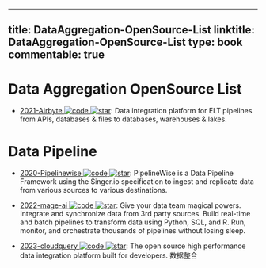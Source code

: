 
---
title: DataAggregation-OpenSource-List
linktitle: DataAggregation-OpenSource-List
type: book
commentable: true
---

# Data Aggregation OpenSource List

- [2021-Airbyte ![code](https://ng-tech.icu/assets/code.svg) ![star](https://img.shields.io/github/stars/airbytehq/airbyte)](https://github.com/airbytehq/airbyte): Data integration platform for ELT pipelines from APIs, databases & files to databases, warehouses & lakes.

# Data Pipeline

- [2020-Pipelinewise ![code](https://ng-tech.icu/assets/code.svg) ![star](https://img.shields.io/github/stars/transferwise/pipelinewise)](https://github.com/transferwise/pipelinewise): PipelineWise is a Data Pipeline Framework using the Singer.io specification to ingest and replicate data from various sources to various destinations.

- [2022-mage-ai ![code](https://ng-tech.icu/assets/code.svg) ![star](https://img.shields.io/github/stars/mage-ai/mage-ai)](https://github.com/mage-ai/mage-ai): Give your data team magical powers. Integrate and synchronize data from 3rd party sources. Build real-time and batch pipelines to transform data using Python, SQL, and R. Run, monitor, and orchestrate thousands of pipelines without losing sleep.

- [2023-cloudquery ![code](https://ng-tech.icu/assets/code.svg) ![star](https://img.shields.io/github/stars/cloudquery/cloudquery)](https://github.com/cloudquery/cloudquery): The open source high performance data integration platform built for developers. 数据整合

    